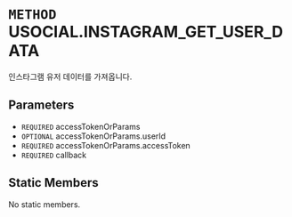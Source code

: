 # `METHOD` USOCIAL.INSTAGRAM_GET_USER_DATA
인스타그램 유저 데이터를 가져옵니다.

## Parameters
* `REQUIRED` accessTokenOrParams 
* `OPTIONAL` accessTokenOrParams.userId 
* `REQUIRED` accessTokenOrParams.accessToken 
* `REQUIRED` callback 

## Static Members
No static members.
